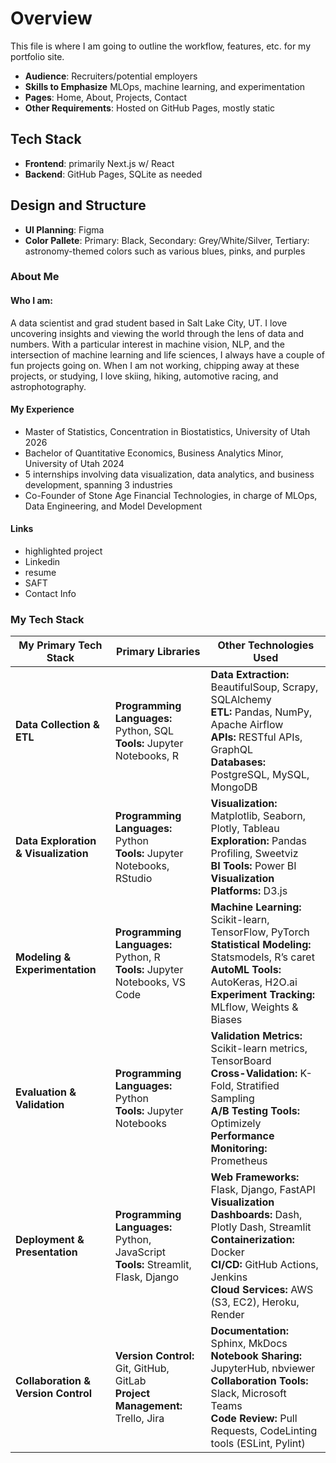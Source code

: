 # Overview
This file is where I am going to outline the workflow, features, etc. for my portfolio site.
- **Audience**: Recruiters/potential employers
- **Skills to Emphasize** MLOps, machine learning, and experimentation
- **Pages**: Home, About, Projects, Contact
- **Other Requirements**: Hosted on GitHub Pages, mostly static

## Tech Stack
- **Frontend**: primarily Next.js w/ React
- **Backend**: GitHub Pages, SQLite as needed

## Design and Structure
- **UI Planning**: Figma
- **Color Pallete**: Primary: Black, Secondary: Grey/White/Silver, Tertiary: astronomy-themed colors such as various blues, pinks, and purples

### About Me
#### Who I am:
A data scientist and grad student based in Salt Lake City, UT. I love uncovering insights and viewing the world through the lens of data and numbers. 
With a particular interest in machine vision, NLP, and the intersection of machine learning and life sciences, I always have a couple of fun projects going on. 
When I am not working, chipping away at these projects, or studying, I love skiing, hiking, automotive racing, and astrophotography.
#### My Experience
- Master of Statistics, Concentration in Biostatistics, University of Utah 2026
- Bachelor of Quantitative Economics, Business Analytics Minor, University of Utah 2024
- 5 internships involving data visualization, data analytics, and business development, spanning 3 industries
- Co-Founder of Stone Age Financial Technologies, in charge of MLOps, Data Engineering, and Model Development
#### Links
- highlighted project
- Linkedin
- resume
- SAFT
- Contact Info

### **My Tech Stack**

| **My Primary Tech Stack**              | **Primary Libraries**                                                  | **Other Technologies Used**                                             |
|----------------------------------------|------------------------------------------------------------------------|---------------------------------------------------------------------------|
| **Data Collection & ETL**              | **Programming Languages:** Python, SQL <br> **Tools:** Jupyter Notebooks, R | **Data Extraction:** BeautifulSoup, Scrapy, SQLAlchemy <br> **ETL:** Pandas, NumPy, Apache Airflow <br> **APIs:** RESTful APIs, GraphQL <br> **Databases:** PostgreSQL, MySQL, MongoDB |
| **Data Exploration & Visualization**   | **Programming Languages:** Python <br> **Tools:** Jupyter Notebooks, RStudio | **Visualization:** Matplotlib, Seaborn, Plotly, Tableau <br> **Exploration:** Pandas Profiling, Sweetviz <br> **BI Tools:** Power BI <br> **Visualization Platforms:** D3.js |
| **Modeling & Experimentation**         | **Programming Languages:** Python, R <br> **Tools:** Jupyter Notebooks, VS Code | **Machine Learning:** Scikit-learn, TensorFlow, PyTorch <br> **Statistical Modeling:** Statsmodels, R’s caret <br> **AutoML Tools:** AutoKeras, H2O.ai <br> **Experiment Tracking:** MLflow, Weights & Biases |
| **Evaluation & Validation**            | **Programming Languages:** Python <br> **Tools:** Jupyter Notebooks       | **Validation Metrics:** Scikit-learn metrics, TensorBoard <br> **Cross-Validation:** K-Fold, Stratified Sampling <br> **A/B Testing Tools:** Optimizely <br> **Performance Monitoring:** Prometheus |
| **Deployment & Presentation**          | **Programming Languages:** Python, JavaScript <br> **Tools:** Streamlit, Flask, Django | **Web Frameworks:** Flask, Django, FastAPI <br> **Visualization Dashboards:** Dash, Plotly Dash, Streamlit <br> **Containerization:** Docker <br> **CI/CD:** GitHub Actions, Jenkins <br> **Cloud Services:** AWS (S3, EC2), Heroku, Render |
| **Collaboration & Version Control**    | **Version Control:** Git, GitHub, GitLab <br> **Project Management:** Trello, Jira | **Documentation:** Sphinx, MkDocs <br> **Notebook Sharing:** JupyterHub, nbviewer <br> **Collaboration Tools:** Slack, Microsoft Teams <br> **Code Review:** Pull Requests, CodeLinting tools (ESLint, Pylint) |


